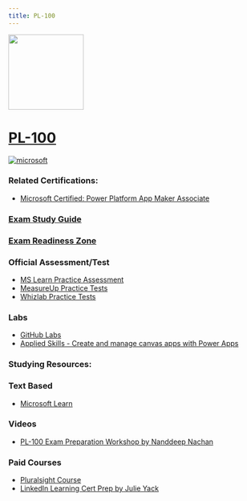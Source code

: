 ```yaml
---
title: PL-100
---
```



<img src="/pl-100.png" width="150" height="150">

# [PL-100](https://learn.microsoft.com/certifications/exams/pl-100?WT.mc_id=studentamb_165290)
<a href='https://learn.microsoft.com/en-us/certifications/browse/?type=role-based&levels=intermediate&WT.mc_id=studentamb_165290' target="_blank"><img alt='microsoft' src='https://img.shields.io/badge/associate-100000?style=for-the-badge&logo=microsoft&logoColor=white&labelColor=0078D4&color=212221'/></a> 

### Related Certifications: 
- [Microsoft Certified: Power Platform App Maker Associate](https://learn.microsoft.com/en-us/certifications/power-platform-app-make?WT.mc_id=studentamb_165290r)

### [Exam Study Guide](https://aka.ms/pl100-studyguide)
### [Exam Readiness Zone](https://learn.microsoft.com/en-us/shows/exam-readiness-zone/preparing-for-pl-100-designing-business-solutions-1-of-5?WT.mc_id=studentamb_165290)

### Official Assessment/Test
- [MS Learn Practice Assessment](https://learn.microsoft.com/certifications/exams/pl-100/practice/assessment?assessment-type=practice&assessmentId=63&WT.mc_id=studentamb_165290)
- [MeasureUp Practice Tests](https://www.measureup.com/microsoft-practice-test-pl-100-microsoft-power-platform-app-maker.html#u44)
- [Whizlab Practice Tests](https://www.whizlabs.com/microsoft-power-platform-app-maker-pl100/)

### Labs
- [GitHub Labs](https://github.com/MicrosoftLearning/PL-100-Microsoft-Power-Platform-App-Maker/tree/master/Instructions/Labs)
- [Applied Skills - Create and manage canvas apps with Power Apps](https://learn.microsoft.com/en-us/credentials/applied-skills/create-manage-canvas-apps-power-apps?WT.mc_id=studentamb_165290)

### Studying Resources:

### Text Based
- [Microsoft Learn](https://learn.microsoft.com/certifications/exams/pl-100?WT.mc_id=studentamb_165290)
### Videos
- [PL-100 Exam Preparation Workshop by Nanddeep Nachan](https://youtu.be/EG7apMyrgAg?si=OU1Q4yC6yFLBBEvq)
### Paid Courses
- [Pluralsight Course](https://www.pluralsight.com/paths/microsoft-power-platform-app-maker-pl-100)
- [LinkedIn Learning Cert Prep by Julie Yack](https://www.linkedin.com/learning/cert-prep-microsoft-power-platform-app-maker-pl-100)

